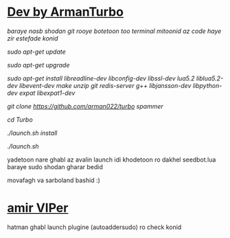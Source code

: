 # [Dev by ArmanTurbo](https://telegram.me/armanTurbo)

*baraye nasb shodan git rooye botetoon too terminal mitoonid az code haye zir estefade konid*

*sudo apt-get update*

*sudo apt-get upgrade*

*sudo apt-get install libreadline-dev libconfig-dev libssl-dev lua5.2 liblua5.2-dev libevent-dev make unzip git redis-server g++ libjansson-dev libpython-dev expat libexpat1-dev*

*git clone https://github.com/arman022/turbo spammer*

*cd Turbo*

*./launch.sh install*

*./launch.sh*

yadetoon nare ghabl az avalin launch idi khodetoon ro dakhel seedbot.lua baraye sudo shodan gharar bedid

movafagh va sarboland bashid :)
# [amir VIPer](telegram.me/@Xx_AE_xX)

hatman ghabl launch plugine (autoaddersudo) ro check konid


